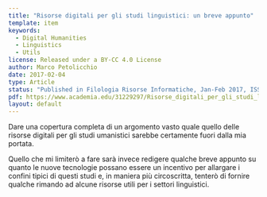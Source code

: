 ```yaml
---
title: "Risorse digitali per gli studi linguistici: un breve appunto"
template: item
keywords: 
  - Digital Humanities
  - Linguistics
  - Utils
license: Released under a BY-CC 4.0 License
author: Marco Petolicchio 
date: 2017-02-04
type: Article
status: "Published in Filologia Risorse Informatiche, Jan-Feb 2017, ISSN: 2496-6223"
pdf: https://www.academia.edu/31229297/Risorse_digitali_per_gli_studi_linguistici_un_breve_appunto_in_Filologia_Risorse_Informatiche_gennaio-febbraio_2017
layout: default
---
```


Dare una copertura completa di un argomento vasto quale quello delle risorse digitali per gli studi umanistici sarebbe certamente fuori dalla mia portata.

Quello che mi limiterò a fare sarà invece redigere qualche breve appunto su quanto le nuove tecnologie possano essere un incentivo per allargare i confini tipici di questi studi e, in maniera più circoscritta, tenterò di fornire qualche rimando ad alcune risorse utili per i settori linguistici.